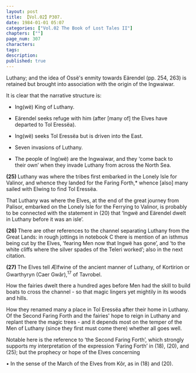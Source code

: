 ```yaml
---
layout: post
title: 【Vol.02】P307.
date: 1984-01-01 05:07
categories: ["Vol.02 The Book of Lost Tales II"]
chapters: [""]
page_num: 307
characters: 
tags: 
description: 
published: true
---
```


<p style="text-indent: 0;">
Luthany; and the idea of Ossë's enmity towards Eärendel (pp. 254, 263) is retained but brought into association with the origin of the Ingwaiwar.
</p>

It is clear that the narrative structure is:

- Ing(wë) King of Luthany.

- Eärendel seeks refuge with him (after [many of] the Elves have<BR>departed to Tol Eressëa).

- Ing(wë) seeks Tol Eressëa but is driven into the East.

- Seven invasions of Luthany.

- The people of Ing(wë) are the Ingwaiwar, and they ‘come back to<BR>their own’ when they invade Luthany from across the North Sea.

<B>(25) </B>Luthany was where the tribes first embarked in the Lonely Isle for Valinor, and whence they landed for the Faring Forth,\* whence [also] many sailed with Elwing to find Tol Eressëa.

That Luthany was where the Elves, at the end of the great journey from Palisor, embarked on the Lonely Isle for the Ferrying to Valinor, is probably to be connected with the statement in (20) that ‘Ingwë and Eärendel dwelt in Luthany before it was an isle’.

<B>(26) </B>There are other references to the channel separating Luthany from the Great Lands: in rough jottings in notebook C there is mention of an isthmus being cut by the Elves, ‘fearing Men now that Ingwë has gone’, and ‘to the white cliffs where the silver spades of the Teleri worked’; also in the next citation.

<B>(27) </B>The Elves tell Ælfwine of the ancient manner of Luthany, of Kortirion or Gwarthyryn (Caer Gwâr),<SUP>17</SUP> of Tavrobel.

How the fairies dwelt there a hundred ages before Men had the skill to build boats to cross the channel - so that magic lingers yet mightily in its woods and hills.

How they renamed many a place in Tol Eressëa after their home in Luthany. Of the Second Faring Forth and the fairies' hope to reign in Luthany and replant there the magic trees - and it depends most on the temper of the Men of Luthany (since they first must come there) whether all goes well.

Notable here is the reference to ‘the Second Faring Forth’, which strongly supports my interpretation of the expression ‘Faring Forth’ in (18), (20), and (25); but the prophecy or hope of the Elves concerning

• In the sense of the March of the Elves from Kôr, as in (18) and (20).

